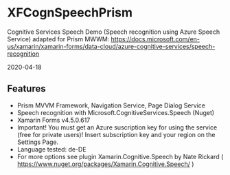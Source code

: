 # XFCognSpeechPrism
 Cognitive Services Speech Demo (Speech recognition using Azure Speech Service) adapted for Prism MWWM:
 https://docs.microsoft.com/en-us/xamarin/xamarin-forms/data-cloud/azure-cognitive-services/speech-recognition
 
 2020-04-18
 
 ## Features
 * Prism MVVM Framework, Navigation Service, Page Dialog Service
 * Speech recognition with Microsoft.CognitiveServices.Speech (Nuget)
 * Xamarin Forms v4.5.0.617
 * Important! You must get an Azure suscription key for using the service (free for private users)! Insert subscription key and your region on the Settings Page.
 * Language tested: de-DE
 * For more options see plugin Xamarin.Cognitive.Speech by Nate Rickard ( https://www.nuget.org/packages/Xamarin.Cognitive.Speech/ )

 
